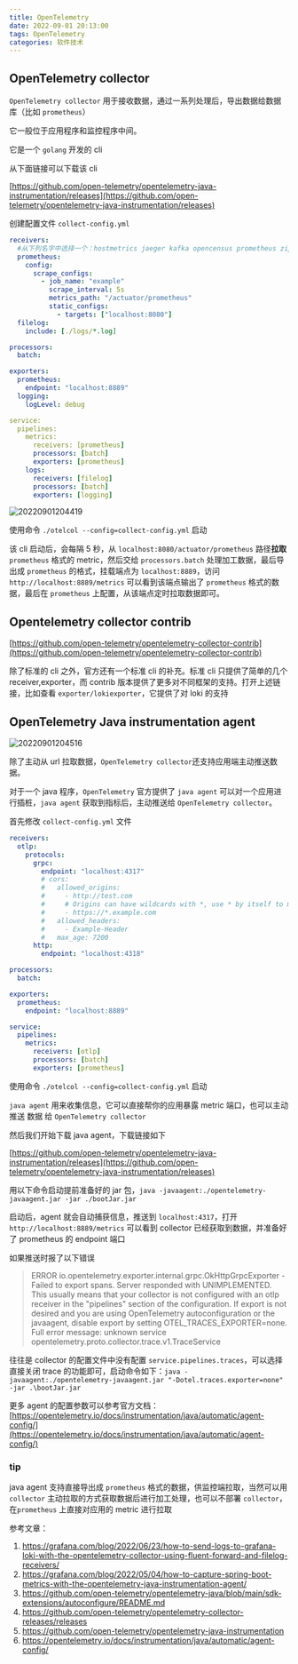 ```yaml
---
title: OpenTelemetry
date: 2022-09-01 20:13:00
tags: OpenTelemetry
categories: 软件技术
---
```


## OpenTelemetry collector

`OpenTelemetry collector` 用于接收数据，通过一系列处理后，导出数据给数据库（比如 `prometheus`）

它一般位于应用程序和监控程序中间。

它是一个 `golang` 开发的 cli

从下面链接可以下载该 cli

[https://github.com/open-telemetry/opentelemetry-java-instrumentation/releases](https://github.com/open-telemetry/opentelemetry-java-instrumentation/releases)

创建配置文件 `collect-config.yml`

```yml
receivers:
  #从下列名字中选择一个：hostmetrics jaeger kafka opencensus prometheus zipkin otlp
  prometheus:
    config:
      scrape_configs:
        - job_name: "example"
          scrape_interval: 5s
          metrics_path: "/actuator/prometheus"
          static_configs:
            - targets: ["localhost:8080"]
  filelog:
    include: [./logs/*.log]

processors:
  batch:

exporters:
  prometheus:
    endpoint: "localhost:8889"
  logging:
    logLevel: debug

service:
  pipelines:
    metrics:
      receivers: [prometheus]
      processors: [batch]
      exporters: [prometheus]
    logs:
      receivers: [filelog]
      processors: [batch]
      exporters: [logging]
```

![20220901204419](https://gcore.jsdelivr.net/gh/goldsubmarine/cdn@master/blog/20220901204419.png)

使用命令 `./otelcol --config=collect-config.yml` 启动

该 cli 启动后，会每隔 5 秒，从 `localhost:8080/actuator/prometheus` 路径**拉取** `prometheus` 格式的 metric，然后交给 `processors.batch` 处理加工数据，最后导出成 `prometheus` 的格式，挂载端点为 `localhost:8889`，访问 `http://localhost:8889/metrics` 可以看到该端点输出了 `prometheus` 格式的数据，最后在 `prometheus` 上配置，从该端点定时拉取数据即可。

## Opentelemetry collector contrib

[https://github.com/open-telemetry/opentelemetry-collector-contrib](https://github.com/open-telemetry/opentelemetry-collector-contrib)

除了标准的 cli 之外，官方还有一个标准 cli 的补充。标准 cli 只提供了简单的几个 receiver,exporter，而 contrib 版本提供了更多对不同框架的支持。打开上述链接，比如查看 `exporter/lokiexporter`，它提供了对 loki 的支持

## OpenTelemetry Java instrumentation agent

![20220901204516](https://gcore.jsdelivr.net/gh/goldsubmarine/cdn@master/blog/20220901204516.png)

除了主动从 url 拉取数据，`OpenTelemetry collector`还支持应用端主动推送数据。

对于一个 java 程序，`OpenTelemetry` 官方提供了 `java agent` 可以对一个应用进行插桩，`java agent` 获取到指标后，主动推送给 `OpenTelemetry collector`。

首先修改 `collect-config.yml` 文件

```yml
receivers:
  otlp:
    protocols:
      grpc:
        endpoint: "localhost:4317"
        # cors:
        #   allowed_origins:
        #     - http://test.com
        #     # Origins can have wildcards with *, use * by itself to match any origin.
        #     - https://*.example.com
        #   allowed_headers:
        #     - Example-Header
        #   max_age: 7200
      http:
        endpoint: "localhost:4318"

processors:
  batch:

exporters:
  prometheus:
    endpoint: "localhost:8889"

service:
  pipelines:
    metrics:
      receivers: [otlp]
      processors: [batch]
      exporters: [prometheus]
```

使用命令 `./otelcol --config=collect-config.yml` 启动

`java agent` 用来收集信息，它可以直接帮你的应用暴露 metric 端口，也可以主动推送 数据 给 `OpenTelemetry collector`

然后我们开始下载 java agent，下载链接如下

[https://github.com/open-telemetry/opentelemetry-java-instrumentation/releases](https://github.com/open-telemetry/opentelemetry-java-instrumentation/releases)

用以下命令启动提前准备好的 jar 包，`java -javaagent:./opentelemetry-javaagent.jar -jar ./bootJar.jar`

启动后，agent 就会自动捕获信息，推送到 `localhost:4317`，打开 `http://localhost:8889/metrics` 可以看到 collector 已经获取到数据，并准备好了 prometheus 的 endpoint 端口

如果推送时报了以下错误

> ERROR io.opentelemetry.exporter.internal.grpc.OkHttpGrpcExporter - Failed to export spans. Server responded with UNIMPLEMENTED. This usually means that your collector is not configured with an otlp receiver in the "pipelines" section of the configuration. If export is not desired and you are using OpenTelemetry autoconfiguration or the javaagent, disable export by setting OTEL_TRACES_EXPORTER=none. Full error message: unknown service opentelemetry.proto.collector.trace.v1.TraceService

往往是 collector 的配置文件中没有配置 `service.pipelines.traces`，可以选择直接关闭 trace 的功能即可，启动命令如下：`java -javaagent:./opentelemetry-javaagent.jar "-Dotel.traces.exporter=none" -jar .\bootJar.jar`

更多 agent 的配置参数可以参考官方文档：[https://opentelemetry.io/docs/instrumentation/java/automatic/agent-config/](https://opentelemetry.io/docs/instrumentation/java/automatic/agent-config/)

### tip

java agent 支持直接导出成 `prometheus` 格式的数据，供监控端拉取，当然可以用 `collector` 主动拉取的方式获取数据后进行加工处理，也可以不部署 `collector`，在`prometheus` 上直接对应用的 metric 进行拉取

参考文章：

1. https://grafana.com/blog/2022/06/23/how-to-send-logs-to-grafana-loki-with-the-opentelemetry-collector-using-fluent-forward-and-filelog-receivers/
2. https://grafana.com/blog/2022/05/04/how-to-capture-spring-boot-metrics-with-the-opentelemetry-java-instrumentation-agent/
3. https://github.com/open-telemetry/opentelemetry-java/blob/main/sdk-extensions/autoconfigure/README.md
4. https://github.com/open-telemetry/opentelemetry-collector-releases/releases
5. https://github.com/open-telemetry/opentelemetry-java-instrumentation
6. https://opentelemetry.io/docs/instrumentation/java/automatic/agent-config/

